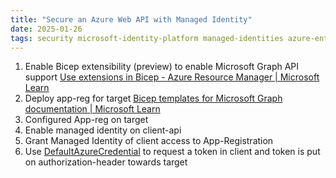 ```yaml
---
title: "Secure an Azure Web API with Managed Identity"
date: 2025-01-26
tags: security microsoft-identity-platform managed-identities azure-entra-id
---
```


1. Enable Bicep extensibility (preview) to enable Microsoft Graph API support [Use extensions in Bicep - Azure Resource Manager | Microsoft Learn](https://learn.microsoft.com/en-us/azure/azure-resource-manager/bicep/bicep-extension)
2. Deploy app-reg for target [Bicep templates for Microsoft Graph documentation | Microsoft Learn](https://learn.microsoft.com/en-us/graph/templates/)
3. Configured App-reg on target
4. Enable managed identity on client-api
5. Grant Managed Identity of client access to App-Registration
6. Use [DefaultAzureCredential](https://learn.microsoft.com/en-us/dotnet/api/azure.identity.defaultazurecredentialEnvironment) to request a token in client and token is put on authorization-header towards target
